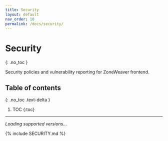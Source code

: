 ```yaml
---
title: Security
layout: default
nav_order: 10
permalink: /docs/security/
---
```


# Security
{: .no_toc }

Security policies and vulnerability reporting for ZoneWeaver frontend.

## Table of contents
{: .no_toc .text-delta }

1. TOC
{:toc}

---

<div id="supported-versions-content">
  <p><em>Loading supported versions...</em></p>
</div>

{% include SECURITY.md %}
